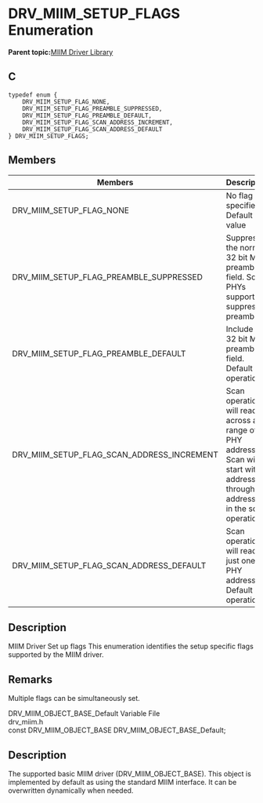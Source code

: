 # DRV\_MIIM\_SETUP\_FLAGS Enumeration

**Parent topic:**[MIIM Driver Library](GUID-A8906C8D-A608-4572-AE74-1E517DD2B0BE.md)

## C

```
typedef enum { 
    DRV_MIIM_SETUP_FLAG_NONE, 
    DRV_MIIM_SETUP_FLAG_PREAMBLE_SUPPRESSED, 
    DRV_MIIM_SETUP_FLAG_PREAMBLE_DEFAULT, 
    DRV_MIIM_SETUP_FLAG_SCAN_ADDRESS_INCREMENT, 
    DRV_MIIM_SETUP_FLAG_SCAN_ADDRESS_DEFAULT 
} DRV_MIIM_SETUP_FLAGS; 
```

## Members

|Members|Description|
|-------|-----------|
|DRV\_MIIM\_SETUP\_FLAG\_NONE|No flag specified. Default value|
|DRV\_MIIM\_SETUP\_FLAG\_PREAMBLE\_SUPPRESSED|Suppress the normal 32 bit MIIM preamble field. Some PHYs support suppressed preamble|
|DRV\_MIIM\_SETUP\_FLAG\_PREAMBLE\_DEFAULT|Include the 32 bit MIIM preamble field. Default operation.|
|DRV\_MIIM\_SETUP\_FLAG\_SCAN\_ADDRESS\_INCREMENT|Scan operation will read across a range of PHY addresses Scan will start with address 1 through the address set in the scan operation|
|DRV\_MIIM\_SETUP\_FLAG\_SCAN\_ADDRESS\_DEFAULT|Scan operation will read just one PHY address. Default operation.|

## Description

MIIM Driver Set up flags This enumeration identifies the setup specific flags supported by the MIIM driver.

## Remarks

Multiple flags can be simultaneously set.

DRV\_MIIM\_OBJECT\_BASE\_Default Variable File<br />drv\_miim.h<br />const DRV\_MIIM\_OBJECT\_BASE DRV\_MIIM\_OBJECT\_BASE\_Default;

## Description

The supported basic MIIM driver \(DRV\_MIIM\_OBJECT\_BASE\). This object is implemented by default as using the standard MIIM interface. It can be overwritten dynamically when needed.

